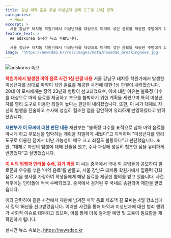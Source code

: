 ```yaml
---
title: 강남 마약 음료 주범 미성년자 영리 도구로 23년 징역
categories:
  - News
excerpt: >
  서울 강남구 대치동 학원가에서 미성년자를 대상으로 마약이 섞인 음료를 제공한 주범에게 1심에서 징역 23년이 선고되었습니다. 재판부는 이 사건을 불특정 다수를 대상으로 한 치밀한 계획으로 평가하며, 비난 가능성이 크고 죄질이 불량하다고 판단했습니다. 공동 가해자들과 공모하여 마약 음료를 만들고 불특정 다수의 미성년자를 이를 통해 속인 혐의를 받았던 이 모 씨는 중국에서의 도피를 거쳐 국내로 송환되었으며, 인터폴에 적색 수배되어 있었던 것으로 전해졌습니다.
feature_text: >
  ## adskorea 실시간 뉴스 속보입니다.

  서울 강남구 대치동 학원가에서 미성년자를 대상으로 마약이 섞인 음료를 제공한 주범에게 1심에서 징역 23년이 선고되었습니다. 재판부는 이 사건을 불특정 다수를 대상으로 한 치밀한 계획으로 평가하며, 비난 가능성이 크고 죄질이 불량하다고 판단했습니다. 공동 가해자들과 공모하여 마약 음료를 만들고 불특정 다수의 미성년자를 이를 통해 속인 혐의를 받았던 이 모 씨는 중국에서의 도피를 거쳐 국내로 송환되었으며, 인터폴에 적색 수배되어 있었던 것으로 전해졌습니다.
image: 'https://newsdao.kr/res/images/meta/newsdao_breakingnews.jpg'
---
```


<p><img src="https://newsdao.kr/res/images/meta/newsdao_breakingnews.jpg" alt="adskorea 속보" /></p>

<p><b><span style="color: #ee2323;">학원가에서 발생한 마약 음료 사건 1심 판결 내용</span></b>
서울 강남구 대치동 학원가에서 발생한 미성년자를 상대로 마약이 섞인 음료를 제공한 사건에 대한 1심 판결이 내려졌습니다. 20대 이 모씨에게는 징역 23년의 형량이 선고되었으며, 이에 대한 이유는 불특정 다수를 대상으로 마약 음료를 제공하고 부모를 협박하기 위한 계획을 세웠으며 특히 미성년자를 영리 도구로 이용한 죄질이 높다는 판단이 내려졌습니다. 또한, 이 씨가 대체로 자신의 범행을 진술하고 수사에 성실히 협조한 점을 감안하여 유리하게 반영하였다고 밝혀졌습니다.</p>

<p><b><span style="color: #1a5490;">재판부가 이 모씨에 대한 판단 내용</span></b>
재판부는 "불특정 다수를 표적으로 삼아 마약 음료를 마시게 하고 부모님을 협박하는 계획을 치밀하게 세웠다"고 지적하며 "미성년자를 영리 도구로 이용한 점에서 비난 가능성이 매우 크고 죄질도 불량하다"고 판단했습니다. 또한, "대체로 자신의 범행에 대해 진술을 했고, 수사 과정에 성실히 협조한 점을 유리하게 반영했다"고 설명했습니다.</p>

<p><b><span style="color: #ee2323;">이 씨의 범행과 인터폴 수배, 검거 과정</span></b>
이 씨는 중국에서 국내·외 공범들과 공모하여 필로폰과 우유를 섞은 '마약 음료'를 만들고, 서울 강남구 대치동 학원가에서 집중력 강화 음료 시음 행사를 가장하여 학생들에게 해당 음료를 제공한 혐의를 받고 있습니다. 사건 직후에는 인터폴에 적색 수배되었고, 중국에서 검거된 후 국내로 송환되어 재판을 받았습니다.</p>

<p>이와 관련하여 같은 사건에서 재판에 넘겨진 마약 음료 제조책 길 모씨는 4월 항소심에서 징역 18년을 선고받았습니다. 이러한 사건을 통해 마약과 미성년자에 대한 범죄 행위가 사회적 이슈로 대두되고 있으며, 이를 통해 더욱 철저한 예방 및 교육이 필요함을 재확인하게 됩니다.</p>
실시간 뉴스 속보는, <a href="https://newsdao.kr" rel="dofollow">https://newsdao.kr</a>


